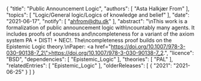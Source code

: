 {
    "title": "Public Announcement Logic",
    "authors": [
        "Asta Halkjær From"
    ],
    "topics": [
        "Logic/General logic/Logics of knowledge and belief"
    ],
    "date": "2021-06-17",
    "notify": [
        "ahfrom@dtu.dk"
    ],
    "abstract": "\nThis work is a formalization of public announcement logic with\ncountably many agents. It includes proofs of soundness and\ncompleteness for a variant of the axiom system PA + DIST! + NEC!. The\ncompleteness proof builds on the Epistemic Logic theory.\nPaper: <a href=\"https://doi.org/10.1007/978-3-030-90138-7_2\">https://doi.org/10.1007/978-3-030-90138-7_2</a>.",
    "licence": "BSD",
    "dependencies": [
        "Epistemic_Logic"
    ],
    "theories": [
        "PAL"
    ],
    "relatedEntries": [
        "Epistemic_Logic"
    ],
    "olderReleases": [
        {
            "2021": "2021-06-25"
        }
    ]
}